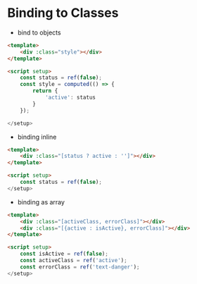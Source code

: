 # Binding to Classes







* bind to objects



```html
<template>
    <div :class="style"></div> 
</template>

<script setup>
    const status = ref(false);
    const style = computed(() => {
        return {
            'active': status
        }
    });

</setup>
```





* binding inline

```html
<template>
    <div :class="[status ? active : '']"></div> 
</template>

<script setup>
    const status = ref(false);
</setup>
```



* binding as array

```html
<template>
    <div :class="[activeClass, errorClass]"></div>
    <div :class="[{active : isActive}, errorClass]"></div>
</template>

<script setup>
    const isActive = ref(false);
    const activeClass = ref('active');
    const errorClass = ref('text-danger');
</setup>
```





